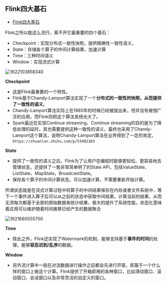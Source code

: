 ## Flink四大基石
<!-- TOC -->

- [Flink四大基石](#flink四大基石)

<!-- /TOC -->
Flink之所以能这么流行，离不开它最重要的四个基石：

- Checkpoint：实现分布式一致性快照，提供精确性一致性语义，
- State：存储各个算子的中间计算结果，加速计算
- Time：三种时间语义
- Window：实现流式计算

![1622103858340](https://tprzfbucket.oss-cn-beijing.aliyuncs.com/hadoop/202106/11/140526-259786.png)

**Checkpoint**

- 这是Flink最重要的一个特性。
- Flink基于Chandy-Lamport算法实现了一个**分布式的一致性的快照，从而提供了一致性的语义**。
- Chandy-Lamport算法实际上在1985年的时候已经被提出来，但并没有被很广泛的应用，而Flink则把这个算法发扬光大了。
- Spark最近在实现Continue streaming，Continue streaming的目的是为了降低处理的延时，其也需要提供这种一致性的语义，最终也采用了Chandy-Lamport这个算法，说明Chandy-Lamport算法在业界得到了一定的肯定。`https://zhuanlan.zhihu.com/p/53482103`

**State** 

- 提供了一致性的语义之后，Flink为了让用户在编程时能够更轻松、更容易地去管理状态，还提供了一套非常简单明了的State API，包括ValueState、ListState、MapState，BroadcastState。
- 保存各个算子的中间计算状态，可以加速计算，不需要重新开始计算。

所谓状态就是在流式计算过程中将算子的中间结果保存在内存或者文件系统中，等下一个事件进入算子后可以从之前的状态中获取中间结果，计算当前的结果，从而无须每次都基于全部的原始数据来统计结果，极大的提升了系统性能，状态化意味着应用可以维护随着时间推移已经产生的数据聚合

![1621660055700](https://tprzfbucket.oss-cn-beijing.aliyuncs.com/hadoop/202105/22/165454-678728.png)

**Time**

- 除此之外，Flink还实现了Watermark的机制，能够支持基于**事件的时间**的处理，能够**容忍迟到/乱序**的数据。

**Window**

- 另外流计算中一般在对流数据进行操作之前都会先进行开窗，即基于一个什么样的窗口上做这个计算。Flink提供了开箱即用的各种窗口，比如滑动窗口、滚动窗口、会话窗口以及非常灵活的自定义的窗口。